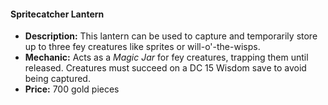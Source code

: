 #### Spritecatcher Lantern

- **Description:** This lantern can be used to capture and temporarily store up to three fey creatures like sprites or will-o'-the-wisps.
- **Mechanic:** Acts as a _Magic Jar_ for fey creatures, trapping them until released. Creatures must succeed on a DC 15 Wisdom save to avoid being captured.
- **Price:** 700 gold pieces